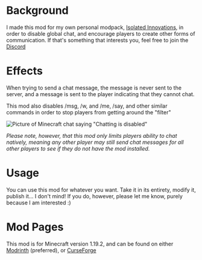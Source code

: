 # Background
I made this mod for my own personal modpack, [Isolated Innovations](https://legacy.curseforge.com/minecraft/modpacks/isolated-innovations), in order to disable global chat, and encourage players to create other forms of communication. If that's something that interests you, feel free to join the [Discord](https://discord.gg/u3RFFY2ZcT)

# Effects
When trying to send a chat message, the message is never sent to the server, and a message is sent to the player indicating that they cannot chat.

This mod also disables /msg, /w, and /me, /say, and other similar commands in order to stop players from getting around the "filter"

![Picture of Minecraft chat saying "Chatting is disabled"](https://i.imgur.com/LkRRcHl.png)

*Please note, however, that this mod only limits players ability to chat natively, meaning any other player may still send chat messages for all other players to see if they do not have the mod installed.*

# Usage
You can use this mod for whatever you want. Take it in its entirety, modify it, publish it... I don't mind! If you do, however, please let me know, purely because I am interested :)

# Mod Pages
This mod is for Minecraft version 1.19.2, and can be found on either [Modrinth](https://modrinth.com/mod/antichat) (preferred), or [CurseForge](https://www.curseforge.com/minecraft/mc-mods/antichat)
